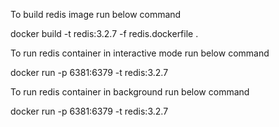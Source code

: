 To build redis image run below command

docker build -t redis:3.2.7 -f redis.dockerfile .

To run redis container in interactive mode run below command

docker run -p 6381:6379 -t redis:3.2.7

To run redis container in background run below command

docker run -p 6381:6379 -t redis:3.2.7
